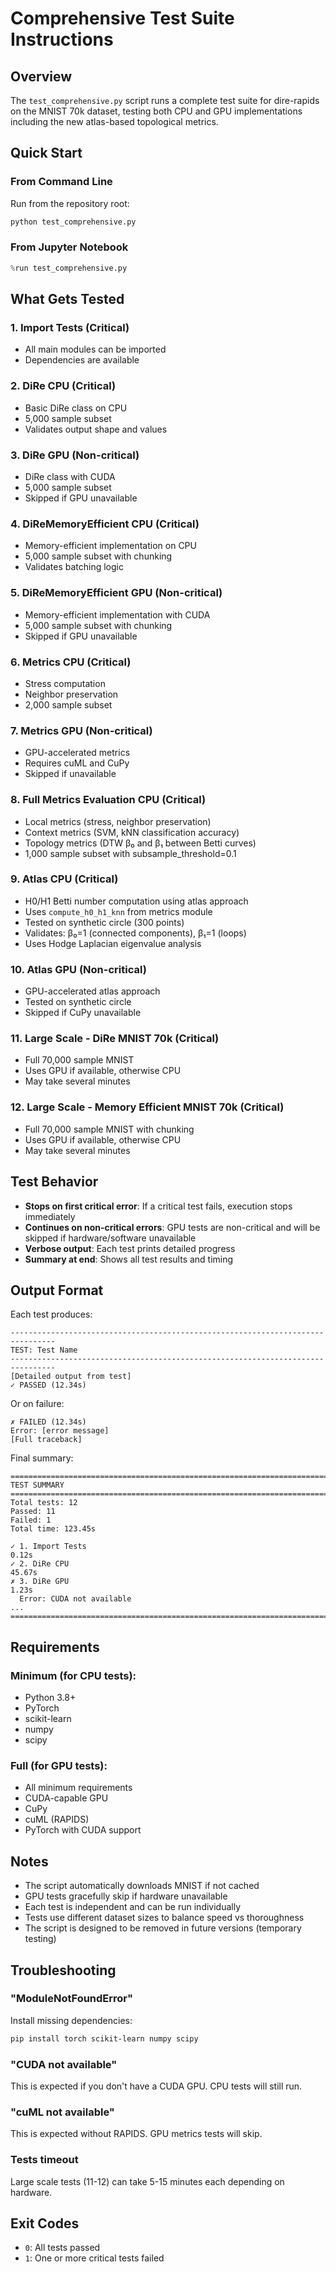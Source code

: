 # Comprehensive Test Suite Instructions

## Overview

The `test_comprehensive.py` script runs a complete test suite for dire-rapids on the MNIST 70k dataset, testing both CPU and GPU implementations including the new atlas-based topological metrics.

## Quick Start

### From Command Line

Run from the repository root:

```bash
python test_comprehensive.py
```

### From Jupyter Notebook

```python
%run test_comprehensive.py
```

## What Gets Tested

### 1. **Import Tests** (Critical)
   - All main modules can be imported
   - Dependencies are available

### 2. **DiRe CPU** (Critical)
   - Basic DiRe class on CPU
   - 5,000 sample subset
   - Validates output shape and values

### 3. **DiRe GPU** (Non-critical)
   - DiRe class with CUDA
   - 5,000 sample subset
   - Skipped if GPU unavailable

### 4. **DiReMemoryEfficient CPU** (Critical)
   - Memory-efficient implementation on CPU
   - 5,000 sample subset with chunking
   - Validates batching logic

### 5. **DiReMemoryEfficient GPU** (Non-critical)
   - Memory-efficient implementation with CUDA
   - 5,000 sample subset with chunking
   - Skipped if GPU unavailable

### 6. **Metrics CPU** (Critical)
   - Stress computation
   - Neighbor preservation
   - 2,000 sample subset

### 7. **Metrics GPU** (Non-critical)
   - GPU-accelerated metrics
   - Requires cuML and CuPy
   - Skipped if unavailable

### 8. **Full Metrics Evaluation CPU** (Critical)
   - Local metrics (stress, neighbor preservation)
   - Context metrics (SVM, kNN classification accuracy)
   - Topology metrics (DTW β₀ and β₁ between Betti curves)
   - 1,000 sample subset with subsample_threshold=0.1

### 9. **Atlas CPU** (Critical)
   - H0/H1 Betti number computation using atlas approach
   - Uses `compute_h0_h1_knn` from metrics module
   - Tested on synthetic circle (300 points)
   - Validates: β₀=1 (connected components), β₁=1 (loops)
   - Uses Hodge Laplacian eigenvalue analysis

### 10. **Atlas GPU** (Non-critical)
   - GPU-accelerated atlas approach
   - Tested on synthetic circle
   - Skipped if CuPy unavailable

### 11. **Large Scale - DiRe MNIST 70k** (Critical)
   - Full 70,000 sample MNIST
   - Uses GPU if available, otherwise CPU
   - May take several minutes

### 12. **Large Scale - Memory Efficient MNIST 70k** (Critical)
   - Full 70,000 sample MNIST with chunking
   - Uses GPU if available, otherwise CPU
   - May take several minutes

## Test Behavior

- **Stops on first critical error**: If a critical test fails, execution stops immediately
- **Continues on non-critical errors**: GPU tests are non-critical and will be skipped if hardware/software unavailable
- **Verbose output**: Each test prints detailed progress
- **Summary at end**: Shows all test results and timing

## Output Format

Each test produces:
```
--------------------------------------------------------------------------------
TEST: Test Name
--------------------------------------------------------------------------------
[Detailed output from test]
✓ PASSED (12.34s)
```

Or on failure:
```
✗ FAILED (12.34s)
Error: [error message]
[Full traceback]
```

Final summary:
```
================================================================================
TEST SUMMARY
================================================================================
Total tests: 12
Passed: 11
Failed: 1
Total time: 123.45s

✓ 1. Import Tests                                                      0.12s
✓ 2. DiRe CPU                                                         45.67s
✗ 3. DiRe GPU                                                          1.23s
  Error: CUDA not available
...
================================================================================
```

## Requirements

### Minimum (for CPU tests):
- Python 3.8+
- PyTorch
- scikit-learn
- numpy
- scipy

### Full (for GPU tests):
- All minimum requirements
- CUDA-capable GPU
- CuPy
- cuML (RAPIDS)
- PyTorch with CUDA support

## Notes

- The script automatically downloads MNIST if not cached
- GPU tests gracefully skip if hardware unavailable
- Each test is independent and can be run individually
- Tests use different dataset sizes to balance speed vs thoroughness
- The script is designed to be removed in future versions (temporary testing)

## Troubleshooting

### "ModuleNotFoundError"
Install missing dependencies:
```bash
pip install torch scikit-learn numpy scipy
```

### "CUDA not available"
This is expected if you don't have a CUDA GPU. CPU tests will still run.

### "cuML not available"
This is expected without RAPIDS. GPU metrics tests will skip.

### Tests timeout
Large scale tests (11-12) can take 5-15 minutes each depending on hardware.

## Exit Codes

- `0`: All tests passed
- `1`: One or more critical tests failed
